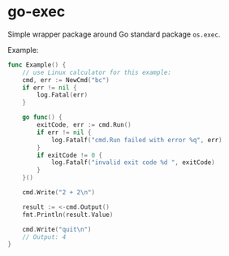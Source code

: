# go-exec

Simple wrapper package around Go standard package `os.exec`.

Example:

```go
func Example() {
    // use Linux calculator for this example:
	cmd, err := NewCmd("bc")
	if err != nil {
		log.Fatal(err)
	}

	go func() {
		exitCode, err := cmd.Run()
		if err != nil {
			log.Fatalf("cmd.Run failed with error %q", err)
		}
		if exitCode != 0 {
			log.Fatalf("invalid exit code %d ", exitCode)
		}
	}()

	cmd.Write("2 + 2\n")

	result := <-cmd.Output()
	fmt.Println(result.Value)

	cmd.Write("quit\n")
	// Output: 4
}
```